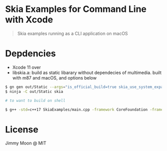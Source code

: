 #  Skia Examples for Command Line with Xcode

> Skia examples running as a CLI application on macOS

# Depdencies

- Xcode 11 over
- libskia.a: build as static libarary without dependecies of multimedia. built with m87 and macOS, and options below

```sh
$ gn gen out/Static --args="is_official_build=true skia_use_system_expat=false skia_use_system_icu=false skia_use_system_libjpeg_turbo=false skia_use_system_libpng=false skia_use_system_libwebp=false skia_use_system_zlib=false extra_cflags_cc=[\"-frtti\"]"
$ ninja -C out/Static skia

# to want to build on shell

$ g++ -std=c++17 SkiaExamples/main.cpp -framework CoreFoundation -framework CoreGraphics -framework CoreText -framework CoreServices -L./lib -lskia -I. -o bin/SkiaExamples

```
# License

Jimmy Moon @ MIT
